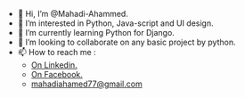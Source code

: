 - 👋 Hi, I’m @Mahadi-Ahammed.
- 👀 I’m interested in Python, Java-script and UI design.
- 🌱 I’m currently learning Python for Django.
- 💞️ I’m looking to collaborate on any basic project by python.
- 📫 How to reach me :
  - [On Linkedin.](https://www.linkedin.com/in/mahadi-ahammed-b5b60a169/)
  - [On Facebook.](https://www.facebook.com/code.pii/)
  - [mahadiahamed77@gmail.com](mailto:mahadiahamed77@gmail.com)

<!---
Mahadi-Ahammed/Mahadi-Ahammed is a ✨ special ✨ repository because its `README.md` (this file) appears on your GitHub profile.
You can click the Preview link to take a look at your changes.
--->
